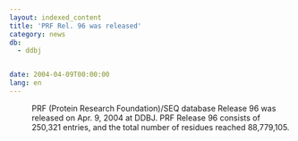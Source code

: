 ```yaml
---
layout: indexed_content
title: 'PRF Rel. 96 was released'
category: news
db:
  - ddbj


date: 2004-04-09T00:00:00
lang: en
---
```


<dd>PRF (Protein Research Foundation)/SEQ database Release 96 was released on Apr. 9, 2004 at DDBJ. PRF Release 96 consists of 250,321 entries, and the total number of residues reached 88,779,105.</dd>
